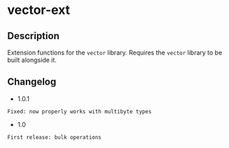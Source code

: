 # vector-ext

## Description

Extension functions for the `vector` library.
Requires the `vector` library to be built alongside it.

## Changelog

- 1.0.1
```
Fixed: now properly works with multibyte types
```

- 1.0
```
First release: bulk operations
```
